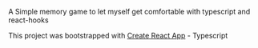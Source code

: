 
A Simple memory game to let myself get comfortable with typescript and react-hooks



This project was bootstrapped with [Create React App](https://github.com/facebook/create-react-app) - Typescript

